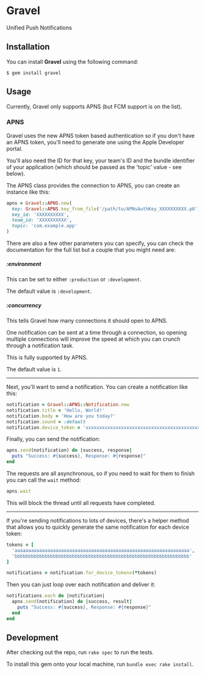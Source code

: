 # Gravel

Unified Push Notifications

## Installation

You can install **Gravel** using the following command:

    $ gem install gravel

## Usage

Currently, Gravel only supports APNS (but FCM support is on the list).

### APNS

Gravel uses the new APNS token based authentication so if you don't have an
APNS token, you'll need to generate one using the Apple Developer portal.

You'll also need the ID for that key, your team's ID and the bundle identifier
of your application (which should be passed as the 'topic' value - see below).

The APNS class provides the connection to APNS, you can create an instance
like this:

```ruby
apns = Gravel::APNS.new(
  key: Gravel::APNS.key_from_file('/path/to/APNsAuthKey_XXXXXXXXXX.p8'),
  key_id: 'XXXXXXXXXX',
  team_id: 'XXXXXXXXXX',
  topic: 'com.example.app'
)
```

There are also a few other parameters you can specify, you can check the
documentation for the full list but a couple that you might need are:

##### :environment

This can be set to either ```:production``` or ```:development```.

The default value is ```:development```.

##### :concurrency

This tells Gravel how many connections it should open to APNS.

One notification can be sent at a time through a connection, so opening multiple connections will improve the speed at which you can crunch through a notification task.

This is fully supported by APNS.

The default value is ```1```.

---

Next, you'll want to send a notification. You can create a notification like this:

```ruby
notification = Gravel::APNS::Notification.new
notification.title = 'Hello, World!'
notification.body = 'How are you today?'
notification.sound = :default
notification.device_token = 'xxxxxxxxxxxxxxxxxxxxxxxxxxxxxxxxxxxxxxxxxxxxxxxxxxxxxxxxxxxxxxxx'
```

Finally, you can send the notification:

```ruby
apns.send(notification) do |success, response|
  puts "Success: #{success}, Response: #{response}"
end
```

The requests are all asynchronous, so if you need to wait for them to finish
you can call the ```wait``` method:

```ruby
apns.wait
```

This will block the thread until all requests have completed.

---

If you're sending notifications to lots of devices, there's a helper method
that allows you to quickly generate the same notification for each device token:

```ruby
tokens = [
  'aaaaaaaaaaaaaaaaaaaaaaaaaaaaaaaaaaaaaaaaaaaaaaaaaaaaaaaaaaaaaaaa',
  'bbbbbbbbbbbbbbbbbbbbbbbbbbbbbbbbbbbbbbbbbbbbbbbbbbbbbbbbbbbbbbbb'
]

notifications = notification.for_device_tokens(*tokens)
```

Then you can just loop over each notification and deliver it:

```ruby
notifications.each do |notification|
  apns.send(notification) do |success, result|
    puts "Success: #{success}, Response: #{response}"
  end
end
```

## Development

After checking out the repo, run `rake spec` to run the tests.

To install this gem onto your local machine, run `bundle exec rake install`.
